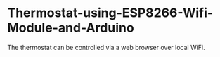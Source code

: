 # Thermostat-using-ESP8266-Wifi-Module-and-Arduino
The thermostat can be controlled via a web browser over local WiFi.
